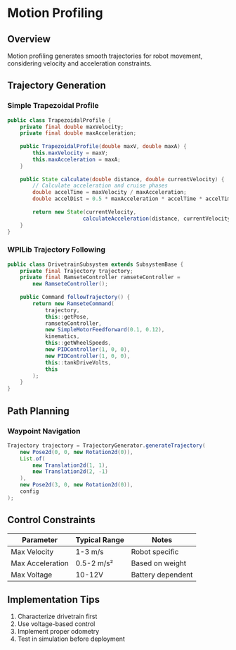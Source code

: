 # Motion Profiling

## Overview
Motion profiling generates smooth trajectories for robot movement, considering velocity and acceleration constraints.

## Trajectory Generation

### Simple Trapezoidal Profile
```java
public class TrapezoidalProfile {
    private final double maxVelocity;
    private final double maxAcceleration;
    
    public TrapezoidalProfile(double maxV, double maxA) {
        this.maxVelocity = maxV;
        this.maxAcceleration = maxA;
    }
    
    public State calculate(double distance, double currentVelocity) {
        // Calculate acceleration and cruise phases
        double accelTime = maxVelocity / maxAcceleration;
        double accelDist = 0.5 * maxAcceleration * accelTime * accelTime;
        
        return new State(currentVelocity, 
                        calculateAcceleration(distance, currentVelocity));
    }
}
```

### WPILib Trajectory Following
```java
public class DrivetrainSubsystem extends SubsystemBase {
    private final Trajectory trajectory;
    private final RamseteController ramseteController = 
        new RamseteController();
    
    public Command followTrajectory() {
        return new RamseteCommand(
            trajectory,
            this::getPose,
            ramseteController,
            new SimpleMotorFeedforward(0.1, 0.12),
            kinematics,
            this::getWheelSpeeds,
            new PIDController(1, 0, 0),
            new PIDController(1, 0, 0),
            this::tankDriveVolts,
            this
        );
    }
}
```

## Path Planning

### Waypoint Navigation
```java
Trajectory trajectory = TrajectoryGenerator.generateTrajectory(
    new Pose2d(0, 0, new Rotation2d(0)),
    List.of(
        new Translation2d(1, 1),
        new Translation2d(2, -1)
    ),
    new Pose2d(3, 0, new Rotation2d(0)),
    config
);
```

## Control Constraints

| Parameter | Typical Range | Notes |
|-----------|---------------|-------|
| Max Velocity | 1-3 m/s | Robot specific |
| Max Acceleration | 0.5-2 m/s² | Based on weight |
| Max Voltage | 10-12V | Battery dependent |

## Implementation Tips
1. Characterize drivetrain first
2. Use voltage-based control
3. Implement proper odometry
4. Test in simulation before deployment
